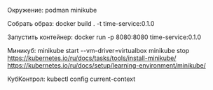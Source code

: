 Окружение:
podman
minikube

Собрать образ:
docker  build . -t time-service:0.1.0

Запустить контейнер:
docker run -p 8080:8080 time-service:0.1.0

Миникуб:
minikube start --vm-driver=virtualbox
minikube stop
https://kubernetes.io/ru/docs/tasks/tools/install-minikube/
https://kubernetes.io/ru/docs/setup/learning-environment/minikube/

КубКонтрол:
kubectl config current-context